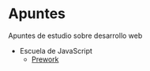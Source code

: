 # Apuntes

Apuntes de estudio sobre desarrollo web

- Escuela de JavaScript
    - [Prework](../master/prework.md)